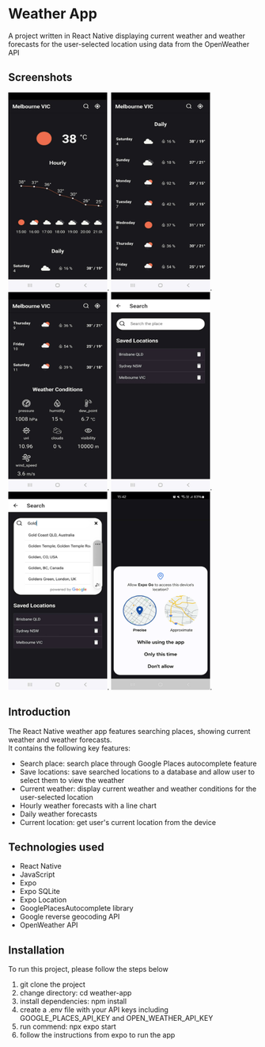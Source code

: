 # Weather App
A project written in React Native displaying current weather and weather forecasts for the user-selected location using data from the OpenWeather API
## Screenshots
<img src="assets/images/screenshots/Home.jpg" width="200" height="400" />.
<img src="assets/images/screenshots/home-daily.jpg" width="200" height="400"/>.
<img src="assets/images/screenshots/Home-condition.jpg" width="200" height="400"/>.
<img src="assets/images/screenshots/Search-1.jpg" width="200" height="400"/>.
<img src="assets/images/screenshots/Search-2.jpg" width="200" height="400"/>.
<img src="assets/images/screenshots/CurrentLoc.jpg" width="200" height="400"/>.

## Introduction
The React Native weather app features searching places, showing current weather and weather forecasts.  
It contains the following key features:
- Search place: search place through Google Places autocomplete feature
- Save locations: save searched locations to a database and allow user to select them to view the weather
- Current weather: display current weather and weather conditions for the user-selected location
- Hourly weather forecasts with a line chart
- Daily weather forecasts
- Current location: get user's current location from the device

## Technologies used
- React Native
- JavaScript
- Expo
- Expo SQLite
- Expo Location
- GooglePlacesAutocomplete library
- Google reverse geocoding API
- OpenWeather API

## Installation
To run this project, please follow the steps below
1. git clone the project
2. change directory: cd weather-app
3. install dependencies: npm install
4. create a .env file with your API keys including GOOGLE_PLACES_API_KEY and OPEN_WEATHER_API_KEY
5. run commend: npx expo start
6. follow the instructions from expo to run the app
